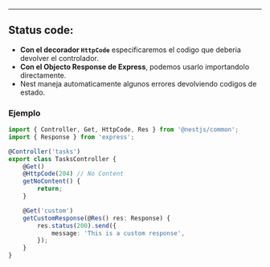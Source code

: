 
---
## Status code:
- **Con el decorador `HttpCode`** especificaremos el codigo que deberia devolver el controlador.
- **Con el Objecto Response de Express**, podemos usarlo importandolo directamente.
- Nest maneja automaticamente algunos errores devolviendo codigos de estado. 


### Ejemplo

```typescript
import { Controller, Get, HttpCode, Res } from '@nestjs/common';
import { Response } from 'express';

@Controller('tasks')
export class TasksController {
    @Get()
    @HttpCode(204) // No Content
    getNoContent() {
        return;
    }

    @Get('custom')
    getCustomResponse(@Res() res: Response) {
        res.status(200).send({
            message: 'This is a custom response',
        });
    }
}

```